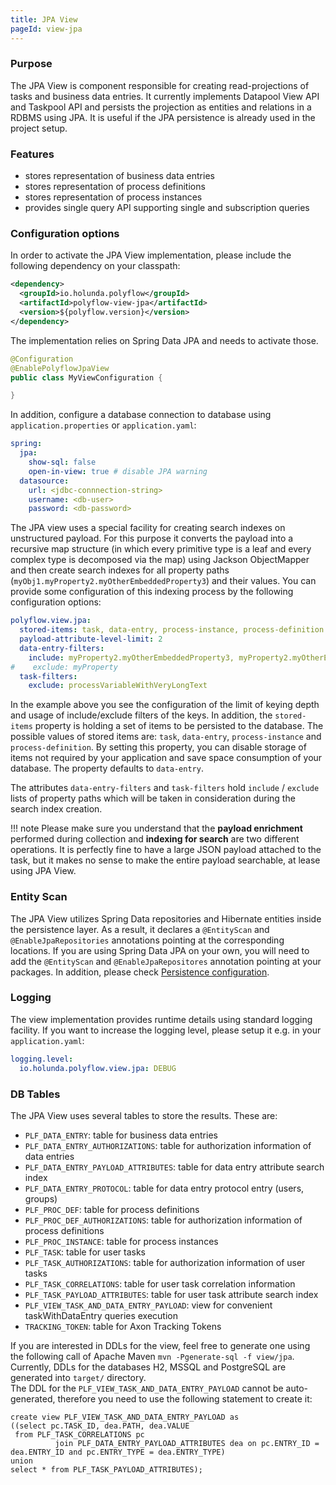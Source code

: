 ```yaml
---
title: JPA View
pageId: view-jpa
---
```

### Purpose

The JPA View is component responsible for creating read-projections of tasks and business data entries. It currently implements
Datapool View API and Taskpool API and persists the projection as entities and relations in a RDBMS using JPA. It is useful
if the JPA persistence is already used in the project setup.

### Features

* stores representation of business data entries
* stores representation of process definitions
* stores representation of process instances
* provides single query API supporting single and subscription queries


### Configuration options

In order to activate the JPA View implementation, please include the following dependency on your classpath:

```xml
<dependency>
  <groupId>io.holunda.polyflow</groupId>
  <artifactId>polyflow-view-jpa</artifactId>
  <version>${polyflow.version}</version>
</dependency>
```

The implementation relies on Spring Data JPA and needs to activate those. 

```java
@Configuration
@EnablePolyflowJpaView
public class MyViewConfiguration {

}
```

In addition, configure a database connection to database using `application.properties` or `application.yaml`:

```yml
spring:
  jpa:
    show-sql: false
    open-in-view: true # disable JPA warning
  datasource:
    url: <jdbc-connnection-string>
    username: <db-user>
    password: <db-password>
```

The JPA view uses a special facility for creating search indexes on unstructured payload. For this purpose
it converts the payload into a recursive map structure (in which every primitive type is a leaf and every
complex type is decomposed via the map) using Jackson ObjectMapper and then create search indexes for all 
property paths (`myObj1.myProperty2.myOtherEmbeddedProperty3`) and their values. You can provide some 
configuration of this indexing process by the following configuration options:

```yml
polyflow.view.jpa:
  stored-items: task, data-entry, process-instance, process-definition
  payload-attribute-level-limit: 2
  data-entry-filters:
    include: myProperty2.myOtherEmbeddedProperty3, myProperty2.myOtherEmbeddedProperty2
#    exclude: myProperty
  task-filters:
    exclude: processVariableWithVeryLongText

```

In the example above you see the configuration of the limit of keying depth and usage of include/exclude filters of the keys.
In addition, the `stored-items` property is holding a set of items to be persisted to the database. The possible values of 
stored items are: `task`, `data-entry`, `process-instance` and `process-definition`. By setting this property, you can disable
storage of items not required by your application and save space consumption of your database. The property defaults to `data-entry`.

The attributes `data-entry-filters` and `task-filters` hold `include` / `exclude` lists of property paths which will be taken in 
consideration during the search index creation.

!!! note
    Please make sure you understand that the **payload enrichment** performed during collection and **indexing for search** are two different
    operations. It is perfectly fine to have a large JSON payload attached to the task, but it makes no sense to make the entire payload searchable,
    at lease using JPA View.

### Entity Scan

The JPA View utilizes Spring Data repositories and Hibernate entities inside the persistence layer. As a result, it declares a `@EntityScan` 
and `@EnableJpaRepositories` annotations pointing at the corresponding locations. If you are using Spring Data JPA on your own, you will
need to add the `@EntityScan` and `@EnableJpaRepositores` annotation pointing at your packages. In addition, please check
[Persistence configuration](../configuration/persistence.md).


### Logging

The view implementation provides runtime details using standard logging facility. If you
want to increase the logging level, please setup it e.g. in your `application.yaml`:

```yml
logging.level:
  io.holunda.polyflow.view.jpa: DEBUG
```

### DB Tables

The JPA View uses several tables to store the results. These are:

* `PLF_DATA_ENTRY`: table for business data entries
* `PLF_DATA_ENTRY_AUTHORIZATIONS`: table for authorization information of data entries
* `PLF_DATA_ENTRY_PAYLOAD_ATTRIBUTES`: table for data entry attribute search index
* `PLF_DATA_ENTRY_PROTOCOL`: table for data entry protocol entry (users, groups)
* `PLF_PROC_DEF`: table for process definitions
* `PLF_PROC_DEF_AUTHORIZATIONS`: table for authorization information of process definitions 
* `PLF_PROC_INSTANCE`: table for process instances
* `PLF_TASK`: table for user tasks
* `PLF_TASK_AUTHORIZATIONS`: table for authorization information of user tasks
* `PLF_TASK_CORRELATIONS`: table for user task correlation information
* `PLF_TASK_PAYLOAD_ATTRIBUTES`: table for user task attribute search index
* `PLF_VIEW_TASK_AND_DATA_ENTRY_PAYLOAD`: view for convenient taskWithDataEntry queries execution
* `TRACKING_TOKEN`: table for Axon Tracking Tokens

If you are interested in DDLs for the view, feel free to generate one using the following call of Apache Maven 
`mvn -Pgenerate-sql -f view/jpa`. Currently, DDLs for the databases H2, MSSQL and PostgreSQL are generated into `target/` directory.  
The DDL for the `PLF_VIEW_TASK_AND_DATA_ENTRY_PAYLOAD` cannot be auto-generated, therefore you need to use the following statement to create it:
```
create view PLF_VIEW_TASK_AND_DATA_ENTRY_PAYLOAD as
((select pc.TASK_ID, dea.PATH, dea.VALUE
 from PLF_TASK_CORRELATIONS pc
          join PLF_DATA_ENTRY_PAYLOAD_ATTRIBUTES dea on pc.ENTRY_ID = dea.ENTRY_ID and pc.ENTRY_TYPE = dea.ENTRY_TYPE)
union
select * from PLF_TASK_PAYLOAD_ATTRIBUTES);
```
